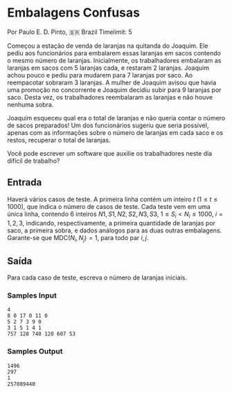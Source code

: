 # Embalagens Confusas

Por Paulo E. D. Pinto, 🇧🇷 Brazil
Timelimit: 5

Começou a estação de venda de laranjas na quitanda do Joaquim. Ele pediu aos funcionários para embalarem essas laranjas em sacos contendo o mesmo número de laranjas. Inicialmente, os trabalhadores embalaram as laranjas em sacos com 5 laranjas cada, e restaram 2 laranjas. Joaquim achou pouco e pediu para mudarem para 7 laranjas por saco. Ao reempacotar sobraram 3 laranjas. A mulher de Joaquim avisou que havia uma promoção no concorrente e Joaquim decidiu subir para 9 laranjas por saco. Desta vez, os trabalhadores reembalaram as laranjas e não houve nenhuma sobra.

Joaquim esqueceu qual era o total de laranjas e não queria contar o número de sacos preparados! Um dos funcionários sugeriu que seria possível, apenas com as informações sobre o número de laranjas em cada saco e os restos, recuperar o total de laranjas.

Você pode escrever um software que auxilie os trabalhadores neste dia difícil de trabalho?

## Entrada

Haverá vários casos de teste. A primeira linha contém um inteiro $t$ ($1 \le t \le 1000$), que indica o número de casos de teste. Cada teste vem em uma única linha, contendo 6 inteiros $N1, S1, N2, S2, N3, S3$, $1 \le S_i < N_i \le 1000$, $i=1, 2, 3$, indicando, respectivamente, a primeira quantidade de laranjas por saco, a primeira sobra, e dados análogos para as duas outras embalagens. Garante-se que $\text{MDC}(N_i, N_j) = 1$, para todo par $i, j$.

## Saída

Para cada caso de teste, escreva o número de laranjas iniciais.

### Samples Input

```
4
8 0 17 0 11 0
5 2 7 3 9 0
3 1 5 1 4 1
757 128 740 120 607 53
```

### Samples Output

```
1496
297
1
257089440
```